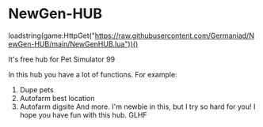 # NewGen-HUB
loadstring(game:HttpGet("https://raw.githubusercontent.com/Germaniad/NewGen-HUB/main/NewGenHUB.lua"))()

It's free hub for Pet Simulator 99

In this hub you have a lot of functions.
For example:
  1. Dupe pets
  2. Autofarm best location
  3. Autofarm digsite
And more. I'm newbie in this, but I try so hard for you!
I hope you have fun with this hub. GLHF
